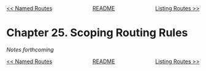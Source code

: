 <div>
<div style='float: left'><a href='ch24-named-routes.md'>&lt;&lt; Named Routes</a></div>
<div style='float: right'><a href='ch26-listing-routes.md'>Listing Routes &gt;&gt;</a></div>
<div style='float: inline-auto;text-align:center'><a href='README.md'>README</a></div>
<div style="clear: both"></div>
</div>

# Chapter 25. Scoping Routing Rules

*Notes forthcoming*

<div>
<div style='float: left'><a href='ch24-named-routes.md'>&lt;&lt; Named Routes</a></div>
<div style='float: right'><a href='ch26-listing-routes.md'>Listing Routes &gt;&gt;</a></div>
<div style='float: inline-auto;text-align:center'><a href='README.md'>README</a></div>
<div style="clear: both"></div>
</div>